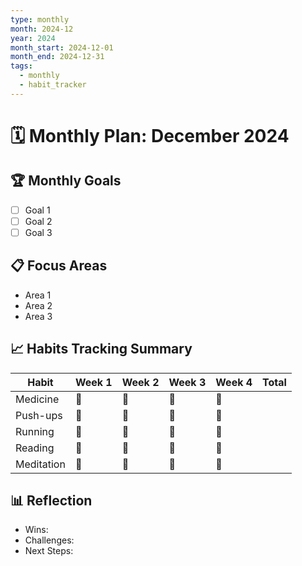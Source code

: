 ```yaml
---
type: monthly
month: 2024-12
year: 2024
month_start: 2024-12-01
month_end: 2024-12-31
tags:
  - monthly
  - habit_tracker
---
```


# 🗓 Monthly Plan: December 2024

## 🏆 Monthly Goals
- [ ] Goal 1
- [ ] Goal 2
- [ ] Goal 3

## 📋 Focus Areas
- Area 1
- Area 2
- Area 3

## 📈 Habits Tracking Summary
| Habit              | Week 1 | Week 2 | Week 3 | Week 4 | Total |
|--------------------|--------|--------|--------|--------|-------|
| Medicine           | 🙌      | 🙌      | 🙌      | 🙌      |       |
| Push-ups           | 💩      | 💩      | 💩      | 💩      |       |
| Running            | 💩      | 💩      | 💩      | 💩      |       |
| Reading            | 💩      | 💩      | 💩      | 💩      |       |
| Meditation         | 💩      | 💩      | 💩      | 💩      |       |

## 📊 Reflection
- Wins:
- Challenges:
- Next Steps:
